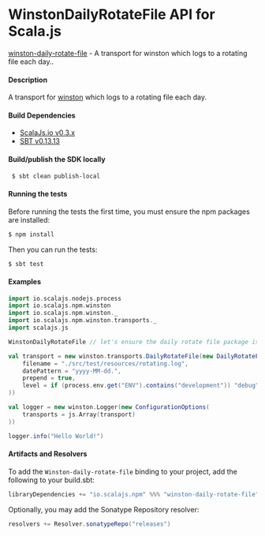 WinstonDailyRotateFile API for Scala.js
================================
[winston-daily-rotate-file](https://www.npmjs.com/package/winston-daily-rotate-file) - A transport for winston which logs to a rotating file each day..

#### Description

A transport for [winston](https://github.com/scalajs-io/winston) which logs to a rotating file each day.

#### Build Dependencies

* [ScalaJs.io v0.3.x](https://github.com/scalajs-io/scalajs.io)
* [SBT v0.13.13](http://www.scala-sbt.org/download.html)

#### Build/publish the SDK locally

```bash
 $ sbt clean publish-local
```

#### Running the tests

Before running the tests the first time, you must ensure the npm packages are installed:

```bash
$ npm install
```

Then you can run the tests:

```bash
$ sbt test
```

#### Examples

```scala
import io.scalajs.nodejs.process
import io.scalajs.npm.winston
import io.scalajs.npm.winston._
import io.scalajs.npm.winston.transports._
import scalajs.js

WinstonDailyRotateFile // let's ensure the daily rotate file package is loaded

val transport = new winston.transports.DailyRotateFile(new DailyRotateFileOptions(
    filename = "./src/test/resources/rotating.log",
    datePattern = "yyyy-MM-dd.",
    prepend = true,
    level = if (process.env.get("ENV").contains("development")) "debug" else "info"
))

val logger = new winston.Logger(new ConfigurationOptions(
    transports = js.Array(transport)
))

logger.info("Hello World!")
```

#### Artifacts and Resolvers

To add the `Winston-daily-rotate-file` binding to your project, add the following to your build.sbt:  

```sbt
libraryDependencies += "io.scalajs.npm" %%% "winston-daily-rotate-file" % "1.4.4"
```

Optionally, you may add the Sonatype Repository resolver:

```sbt   
resolvers += Resolver.sonatypeRepo("releases") 
```